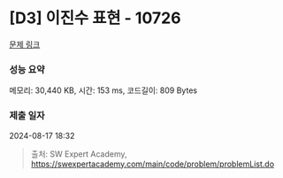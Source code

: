 # [D3] 이진수 표현 - 10726 

[문제 링크](https://swexpertacademy.com/main/code/problem/problemDetail.do?contestProbId=AXRSXf_a9qsDFAXS) 

### 성능 요약

메모리: 30,440 KB, 시간: 153 ms, 코드길이: 809 Bytes

### 제출 일자

2024-08-17 18:32



> 출처: SW Expert Academy, https://swexpertacademy.com/main/code/problem/problemList.do
